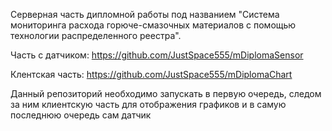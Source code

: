 Серверная часть дипломной работы под названием "Система мониторинга расхода горюче-смазочных материалов с помощью технологии распределенного реестра".

Часть с датчиком: https://github.com/JustSpace555/mDiplomaSensor

Клентская часть: https://github.com/JustSpace555/mDiplomaChart

Данный репозиторий необходимо запускать в первую очередь, следом за ним клиентскую часть для отображения графиков и в самую последнюю очередь сам датчик
